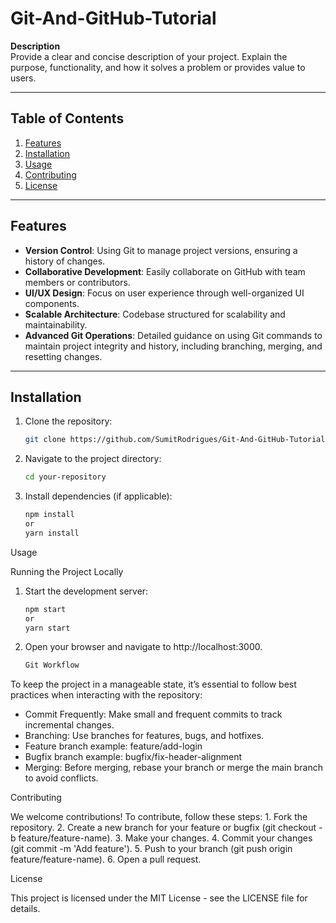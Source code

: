 # Git-And-GitHub-Tutorial

**Description**  
Provide a clear and concise description of your project. Explain the purpose, functionality, and how it solves a problem or provides value to users.

---

## Table of Contents

1. [Features](#features)
2. [Installation](#installation)
3. [Usage](#usage)
4. [Contributing](#contributing)
5. [License](#license)

---

## Features

- **Version Control**: Using Git to manage project versions, ensuring a history of changes.
- **Collaborative Development**: Easily collaborate on GitHub with team members or contributors.
- **UI/UX Design**: Focus on user experience through well-organized UI components.
- **Scalable Architecture**: Codebase structured for scalability and maintainability.
- **Advanced Git Operations**: Detailed guidance on using Git commands to maintain project integrity and history, including branching, merging, and resetting changes.

---

## Installation

1. Clone the repository:

   ```bash
   git clone https://github.com/SumitRodrigues/Git-And-GitHub-Tutorial.git


2. Navigate to the project directory:

   ```bash
   cd your-repository

3. Install dependencies (if applicable):

   ```bash
   npm install
   or
   yarn install

Usage

Running the Project Locally

1. Start the development server:

    ```bash
    npm start
    or
    yarn start

2. Open your browser and navigate to http://localhost:3000.

   ```bash
   Git Workflow

To keep the project in a manageable state, it’s essential to follow best practices when interacting with the repository:
- Commit Frequently: Make small and frequent commits to track incremental changes.
- Branching: Use branches for features, bugs, and hotfixes.
- Feature branch example: feature/add-login
- Bugfix branch example: bugfix/fix-header-alignment
- Merging: Before merging, rebase your branch or merge the main branch to avoid conflicts.

Contributing

We welcome contributions! To contribute, follow these steps:
	1.	Fork the repository.
	2.	Create a new branch for your feature or bugfix (git checkout -b feature/feature-name).
	3.	Make your changes.
	4.	Commit your changes (git commit -m 'Add feature').
	5.	Push to your branch (git push origin feature/feature-name).
	6.	Open a pull request.

License

This project is licensed under the MIT License - see the LICENSE file for details.
